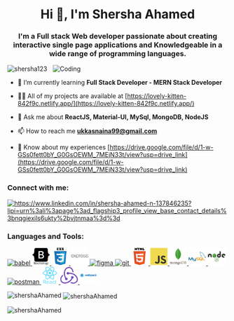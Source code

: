 <h1 align="center">Hi 👋, I'm Shersha Ahamed</h1>
<h3 align="center">I'm a Full stack Web developer passionate about creating interactive single page applications and Knowledgeable in a wide range of programming languages.</h3>
<img align="right" alt="Coding" width="400" src="https://encrypted-tbn0.gstatic.com/images?q=tbn:ANd9GcRRCgqE_hUBnFrHvPhkEG3EtBFHtsk3VNskRA&usqp=CAU">

<p align="left"> <img src="https://komarev.com/ghpvc/?username=shersha123&label=Profile%20views&color=0e75b6&style=flat" alt="shersha123" /> </p>

- 🌱 I’m currently learning **Full Stack Developer - MERN Stack Developer**

- 👨‍💻 All of my projects are available at [https://lovely-kitten-842f9c.netlify.app/](https://lovely-kitten-842f9c.netlify.app/)

- 💬 Ask me about **ReactJS, Material-UI, MySql, MongoDB, NodeJS**

- 📫 How to reach me **ukkasnaina99@gmail.com**

- 📄 Know about my experiences [https://drive.google.com/file/d/1-w-GSs0fett0bY_G0GsOEWM_7MEjN33t/view?usp=drive_link](https://drive.google.com/file/d/1-w-GSs0fett0bY_G0GsOEWM_7MEjN33t/view?usp=drive_link)

<h3 align="left">Connect with me:</h3>
<p align="left">
<a href="https://linkedin.com/in/https://www.linkedin.com/in/shersha-ahamed-n-137846235?lipi=urn%3ali%3apage%3ad_flagship3_profile_view_base_contact_details%3bnqgiexils6ukty%2bvjtnmaa%3d%3d" target="blank"><img align="center" src="https://raw.githubusercontent.com/rahuldkjain/github-profile-readme-generator/master/src/images/icons/Social/linked-in-alt.svg" alt="https://www.linkedin.com/in/shersha-ahamed-n-137846235?lipi=urn%3ali%3apage%3ad_flagship3_profile_view_base_contact_details%3bnqgiexils6ukty%2bvjtnmaa%3d%3d" height="30" width="40" /></a>
</p>

<h3 align="left">Languages and Tools:</h3>
<p align="left"> <a href="https://babeljs.io/" target="_blank" rel="noreferrer"> <img src="https://www.vectorlogo.zone/logos/babeljs/babeljs-icon.svg" alt="babel" width="40" height="40"/> </a> <a href="https://getbootstrap.com" target="_blank" rel="noreferrer"> <img src="https://raw.githubusercontent.com/devicons/devicon/master/icons/bootstrap/bootstrap-plain-wordmark.svg" alt="bootstrap" width="40" height="40"/> </a> <a href="https://www.w3schools.com/css/" target="_blank" rel="noreferrer"> <img src="https://raw.githubusercontent.com/devicons/devicon/master/icons/css3/css3-original-wordmark.svg" alt="css3" width="40" height="40"/> </a> <a href="https://expressjs.com" target="_blank" rel="noreferrer"> <img src="https://raw.githubusercontent.com/devicons/devicon/master/icons/express/express-original-wordmark.svg" alt="express" width="40" height="40"/> </a> <a href="https://www.figma.com/" target="_blank" rel="noreferrer"> <img src="https://www.vectorlogo.zone/logos/figma/figma-icon.svg" alt="figma" width="40" height="40"/> </a> <a href="https://git-scm.com/" target="_blank" rel="noreferrer"> <img src="https://www.vectorlogo.zone/logos/git-scm/git-scm-icon.svg" alt="git" width="40" height="40"/> </a> <a href="https://www.w3.org/html/" target="_blank" rel="noreferrer"> <img src="https://raw.githubusercontent.com/devicons/devicon/master/icons/html5/html5-original-wordmark.svg" alt="html5" width="40" height="40"/> </a> <a href="https://developer.mozilla.org/en-US/docs/Web/JavaScript" target="_blank" rel="noreferrer"> <img src="https://raw.githubusercontent.com/devicons/devicon/master/icons/javascript/javascript-original.svg" alt="javascript" width="40" height="40"/> </a> <a href="https://www.mongodb.com/" target="_blank" rel="noreferrer"> <img src="https://raw.githubusercontent.com/devicons/devicon/master/icons/mongodb/mongodb-original-wordmark.svg" alt="mongodb" width="40" height="40"/> </a> <a href="https://www.mysql.com/" target="_blank" rel="noreferrer"> <img src="https://raw.githubusercontent.com/devicons/devicon/master/icons/mysql/mysql-original-wordmark.svg" alt="mysql" width="40" height="40"/> </a> <a href="https://nodejs.org" target="_blank" rel="noreferrer"> <img src="https://raw.githubusercontent.com/devicons/devicon/master/icons/nodejs/nodejs-original-wordmark.svg" alt="nodejs" width="40" height="40"/> </a> <a href="https://postman.com" target="_blank" rel="noreferrer"> <img src="https://www.vectorlogo.zone/logos/getpostman/getpostman-icon.svg" alt="postman" width="40" height="40"/> </a> <a href="https://reactjs.org/" target="_blank" rel="noreferrer"> <img src="https://raw.githubusercontent.com/devicons/devicon/master/icons/react/react-original-wordmark.svg" alt="react" width="40" height="40"/> </a> <a href="https://redux.js.org" target="_blank" rel="noreferrer"> <img src="https://raw.githubusercontent.com/devicons/devicon/master/icons/redux/redux-original.svg" alt="redux" width="40" height="40"/> </a> <a href="https://webpack.js.org" target="_blank" rel="noreferrer"> <img src="https://raw.githubusercontent.com/devicons/devicon/d00d0969292a6569d45b06d3f350f463a0107b0d/icons/webpack/webpack-original-wordmark.svg" alt="webpack" width="40" height="40"/> </a> </p>

<p><img align="left" src="https://github-readme-stats.vercel.app/api/top-langs?username=shershaAhamed&show_icons=true&locale=en&layout=compact" alt="shershaAhamed" /></p>

<p>&nbsp;<img align="center" src="https://github-readme-stats.vercel.app/api?username=shershaAhamed&show_icons=true&locale=en" alt="shershaAhamed" /></p>

<p><img align="center" src="https://github-readme-streak-stats.herokuapp.com/?user=shershaAhamed&" alt="shershaAhamed" /></p>

